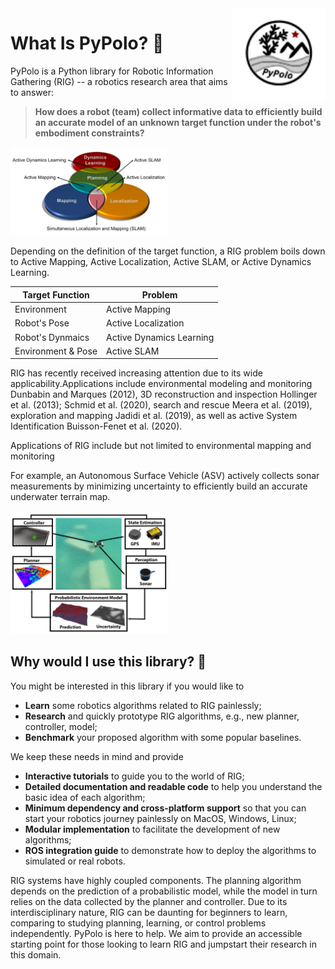 <img src="docs/assets/images/social/logo.svg" align="right" width="150" alt="header pic"/>

# What Is PyPolo? 🧐
PyPolo is a Python library for Robotic Information Gathering (RIG) -- a robotics research area that aims to answer:

> **How does a robot (team) collect informative data to efficiently build an accurate model of an unknown target function under the robot's embodiment constraints?**

<img src="docs/assets/images/framework/venn.png" width="50%"/>

Depending on the definition of the target function, a RIG problem boils down to Active Mapping, Active Localization, Active SLAM, or Active Dynamics Learning.


| Target Function | Problem |
| --------|-----------------------|
| Environment | Active Mapping|
| Robot's Pose | Active Localization |
| Robot's Dynmaics | Active Dynamics Learning |
| Environment & Pose | Active SLAM |

RIG has recently received increasing attention due to its wide applicability.Applications include environmental modeling and monitoring Dunbabin and Marques (2012), 3D reconstruction and inspection Hollinger et al. (2013); Schmid et al. (2020), search and rescue Meera et al. (2019), exploration and mapping Jadidi et al. (2019), as well as active System Identification Buisson-Fenet et al. (2020).

Applications of RIG include but not limited to environmental mapping and monitoring 

For example, an Autonomous Surface Vehicle (ASV) actively collects sonar measurements by minimizing uncertainty to efficiently build an accurate underwater terrain map.


<img src="docs/assets/images/framework/framework.png" width="50%"/>



## Why would I use this library? 🤷

You might be interested in this library if you would like to

* **Learn** some robotics algorithms related to RIG painlessly;
* **Research** and quickly prototype RIG algorithms, e.g., new planner, controller, model;
* **Benchmark** your proposed algorithm with some popular baselines.

We keep these needs in mind and provide

* **Interactive tutorials** to guide you to the world of RIG;
* **Detailed documentation and readable code** to help you understand the basic idea of each algorithm;
* **Minimum dependency and cross-platform support** so that you can start your robotics journey painlessly on MacOS, Windows, Linux;
* **Modular implementation** to facilitate the development of new algorithms;
* **ROS integration guide** to demonstrate how to deploy the algorithms to simulated or real robots.

RIG systems have highly coupled components.
The planning algorithm depends on the prediction of a probabilistic model, while the model in turn relies on the data collected by the planner and controller.
Due to its interdisciplinary nature, RIG can be daunting for beginners to learn, comparing to studying planning, learning, or control problems independently.
PyPolo is here to help.
We aim to provide an accessible starting point for those looking to learn RIG and jumpstart their research in this domain.

